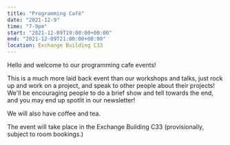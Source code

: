 ```yaml
---
title: "Programming Café"
date: "2021-12-9"
time: "7-9pm"
start: "2021-12-09T19:00:00+00:00"
end: "2021-12-09T21:00:00+00:00"
location: Exchange Building C33
---
```


Hello and welcome to our programming cafe events!

This is a much more laid back event than our workshops and talks, just rock up and work on a project, and speak to other people about their projects!
We'll be encouraging people to do a brief show and tell towards the end, and you may end up spotlit in our newsletter!

We will also have coffee and tea.

The event will take place in the Exchange Building C33 (provisionally, subject to room bookings.)
